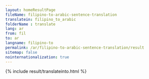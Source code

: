 ```yaml
---
layout: homeResultPage
fileName: filipino-to-arabic-sentence-translation
translatein: filipino_to_arabic
folderName : translate
lang: ar
from: fil
to: ar
langname: filipino-to
permalink: /ar/filipino-to-arabic-sentence-translation/result
sitemap: false
nointernationalization: true
---
```

{% include result/translateinto.html %}

<script src="/js/result/translation.js" data-foldername="{{page.folderName}}" data-lang="{{page.lang}}"></script>
